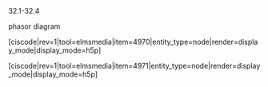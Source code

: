 <stop-note title="Read Knight 4ed" icon="stopnoteicons:book-icon">
<span slot="message">32.1-32.4</span>
</stop-note>

phasor diagram






[ciscode|rev=1|tool=elmsmedia|item=4970|entity_type=node|render=display_mode|display_mode=h5p]

[ciscode|rev=1|tool=elmsmedia|item=4971|entity_type=node|render=display_mode|display_mode=h5p]